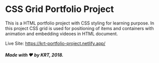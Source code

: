 # CSS Grid Portfolio Project

This is a HTML portfolio project with CSS styling for learning purpose.
In this project CSS grid is used for positioning of items and containers with animation and embedding videoes in HTML document.

Live Site: https://krt-portfolio-project.netlify.app/

##### Made with &hearts; by KRT, 2018.
